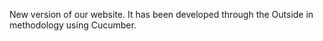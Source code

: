 New version of our website. It has been developed through the Outside in methodology using Cucumber.
